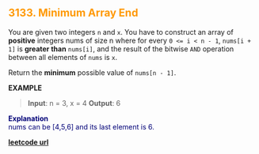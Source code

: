 <h2 style="color:#F90;">3133. Minimum Array End</h2>

You are given two integers `n` and `x`. You have to construct an array of **positive** integers nums of size n where for every `0 <= i < n - 1`, `nums[i + 1]` is **greater than** `nums[i]`, and the result of the bitwise `AND` operation between all elements of `nums` is `x`.

Return the **minimum** possible value of `nums[n - 1]`.

**EXAMPLE**
>**Input**: n = 3, x = 4
**Output**: 6

<p style="color:#007;">
<b>Explanation</b><br>
nums can be [4,5,6] and its last element is 6.
</p>

**[leetcode url](https://leetcode.com/problems/minimum-array-end/description/)**